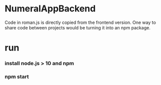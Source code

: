 # NumeralAppBackend

Code in roman.js is directly copied from the frontend version. One way to share code between projects would be turning it into an npm package.

# run
### install node.js > 10 and npm
### npm start
